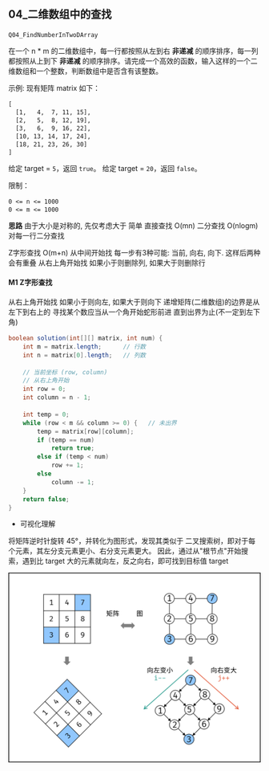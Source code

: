 ## 04\_二维数组中的查找
`Q04_FindNumberInTwoDArray`

在一个 n * m 的二维数组中，每一行都按照从左到右 **非递减** 的顺序排序，每一列都按照从上到下 **非递减** 的顺序排序。请完成一个高效的函数，输入这样的一个二维数组和一个整数，判断数组中是否含有该整数。

示例:
现有矩阵 matrix 如下：

```
[
  [1,   4,  7, 11, 15],
  [2,   5,  8, 12, 19],
  [3,   6,  9, 16, 22],
  [10, 13, 14, 17, 24],
  [18, 21, 23, 26, 30]
]
```
给定 target = `5`，返回 `true`。
给定 target = `20`，返回 `false`。

限制：
```
0 <= n <= 1000
0 <= m <= 1000
```

**思路**
由于大小是对称的, 先仅考虑大于
简单
直接查找 O(mn)
二分查找 O(nlogm)
	对每一行二分查找

Z字形查找 O(m+n)
从中间开始找 每一步有3种可能: 当前, 向右, 向下. 这样后两种会有重叠
从右上角开始找 如果小于则删除列, 如果大于则删除行

#### M1 Z字形查找

从右上角开始找 如果小于则向左, 如果大于则向下
递增矩阵(二维数组)的边界是从左下到右上的 寻找某个数应当从一个角开始蛇形前进 直到出界为止(不一定到左下角)

```java
boolean solution(int[][] matrix, int num) {
    int m = matrix.length;      // 行数
    int n = matrix[0].length;   // 列数

    // 当前坐标 (row, column)
    // 从右上角开始
    int row = 0;
    int column = n - 1;

    int temp = 0;
    while (row < m && column >= 0) {   // 未出界
        temp = matrix[row][column];
        if (temp == num)
            return true;
        else if (temp < num)
            row += 1;
        else
            column -= 1;
    }
    return false;
}
```



- 可视化理解

将矩阵逆时针旋转 45°，并转化为图形式，发现其类似于 二叉搜索树，即对于每个元素，其左分支元素更小、右分支元素更大。
因此，通过从"根节点"开始搜索，遇到比 target 大的元素就向左，反之向右，即可找到目标值 target

![Picture1.png](assets/04_%E4%BA%8C%E7%BB%B4%E6%95%B0%E7%BB%84%E4%B8%AD%E7%9A%84%E6%9F%A5%E6%89%BE/6584ea93812d27112043d203ea90e4b0950117d45e0452d0c630fcb247fbc4af-Picture1.png)